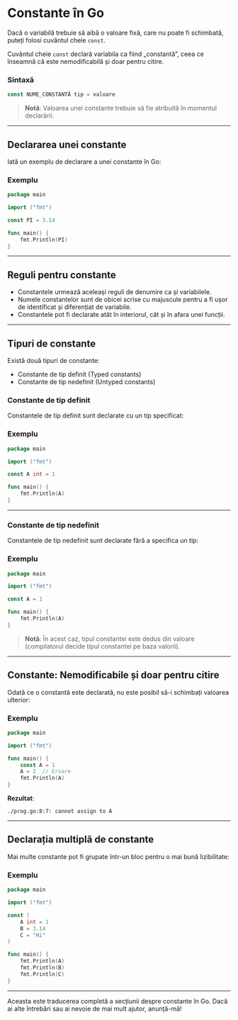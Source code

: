 
# Constante în Go

Dacă o variabilă trebuie să aibă o valoare fixă, care nu poate fi schimbată, puteți folosi cuvântul cheie `const`.

Cuvântul cheie `const` declară variabila ca fiind „constantă”, ceea ce înseamnă că este nemodificabilă și doar pentru citire.

### Sintaxă

```go
const NUME_CONSTANTĂ tip = valoare
```

> **Notă**: Valoarea unei constante trebuie să fie atribuită în momentul declarării.

---

## Declararea unei constante

Iată un exemplu de declarare a unei constante în Go:

### Exemplu

```go
package main

import ("fmt")

const PI = 3.14

func main() {
    fmt.Println(PI)
}
```

---

## Reguli pentru constante

- Constantele urmează aceleași reguli de denumire ca și variabilele.
- Numele constantelor sunt de obicei scrise cu majuscule pentru a fi ușor de identificat și diferențiat de variabile.
- Constantele pot fi declarate atât în interiorul, cât și în afara unei funcții.

---

## Tipuri de constante

Există două tipuri de constante:

- Constante de tip definit (Typed constants)
- Constante de tip nedefinit (Untyped constants)

### Constante de tip definit

Constantele de tip definit sunt declarate cu un tip specificat:

### Exemplu

```go
package main

import ("fmt")

const A int = 1

func main() {
    fmt.Println(A)
}
```

---

### Constante de tip nedefinit

Constantele de tip nedefinit sunt declarate fără a specifica un tip:

### Exemplu

```go
package main

import ("fmt")

const A = 1

func main() {
    fmt.Println(A)
}
```

> **Notă**: În acest caz, tipul constantei este dedus din valoare (compilatorul decide tipul constantei pe baza valorii).

---

## Constante: Nemodificabile și doar pentru citire

Odată ce o constantă este declarată, nu este posibil să-i schimbați valoarea ulterior:

### Exemplu

```go
package main

import ("fmt")

func main() {
    const A = 1
    A = 2  // Eroare
    fmt.Println(A)
}
```

**Rezultat**:

```
./prog.go:8:7: cannot assign to A
```

---

## Declarația multiplă de constante

Mai multe constante pot fi grupate într-un bloc pentru o mai bună lizibilitate:

### Exemplu

```go
package main

import ("fmt")

const (
    A int = 1
    B = 3.14
    C = "Hi"
)

func main() {
    fmt.Println(A)
    fmt.Println(B)
    fmt.Println(C)
}
```

---

Aceasta este traducerea completă a secțiunii despre constante în Go. Dacă ai alte întrebări sau ai nevoie de mai mult ajutor, anunță-mă!
